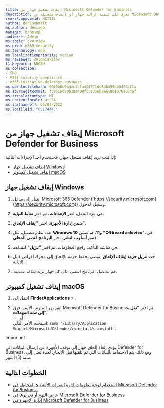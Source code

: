 ```yaml
---
title: إيقاف تشغيل جهاز من Microsoft Defender for Business
description: تعرف على كيفية إزالة جهاز أو إيقاف تشغيله من Microsoft Defender for Business.
search.appverid: MET150
author: denisebmsft
ms.author: deniseb
manager: dansimp
audience: Admin
ms.topic: overview
ms.prod: m365-security
ms.technology: mdb
ms.localizationpriority: medium
ms.reviewer: shlomiakirav
f1.keywords: NOCSH
ms.collection:
- SMB
- M365-security-compliance
- m365-initiative-defender-business
ms.openlocfilehash: 00b9b8b9a4ac1cfad07741de84bd99db5403ef1a
ms.sourcegitcommit: f30616b90b382409f53a056b7a6c8be078e6866f
ms.translationtype: MT
ms.contentlocale: ar-SA
ms.lasthandoff: 05/03/2022
ms.locfileid: "65174447"
---
```

# <a name="offboard-a-device-from-microsoft-defender-for-business"></a>إيقاف تشغيل جهاز من Microsoft Defender for Business

إذا كنت تريد إيقاف تشغيل جهاز، فاستخدم أحد الإجراءات التالية:

- [إيقاف تشغيل جهاز Windows](#offboard-a-windows-device)
- [إيقاف تشغيل كمبيوتر macOS](#offboard-a-macos-computer)

## <a name="offboard-a-windows-device"></a>إيقاف تشغيل جهاز Windows

1. انتقل إلى مدخل Microsoft 365 Defender ([https://security.microsoft.com](https://security.microsoft.com)) وسجل الدخول.

2. في جزء التنقل، اختر **الإعدادات**، ثم اختر **نقاط النهاية**.

3. ضمن **إدارة الأجهزة**، اختر **"إيقاف الإلحاق**".

4. حدد نظام تشغيل، مثل **Windows 10 و11**، ثم ضمن **"Offboard a device**"، في قسم **أسلوب النشر**، اختر **البرنامج النصي المحلي**. 

5. في شاشة التأكيد، راجع المعلومات، ثم اختر **"تنزيل"** للمتابعة.

6. حدد **تنزيل حزمة إيقاف الإلحاق**. نوصي بحفظ حزمة الإلحاق إلى محرك أقراص قابل للإزالة.

7. قم بتشغيل البرنامج النصي على كل جهاز تريد إيقاف تشغيله.

## <a name="offboard-a-macos-computer"></a>إيقاف تشغيل كمبيوتر macOS

1. انتقل إلى **FinderApplications** > . 

2. انقر بزر الماوس الأيمن فوق Microsoft Defender for Business، ثم اختر **"نقل إلى سلة المهملات**". <br/>--- أو --- <br/> استخدم الأمر التالي: `sudo '/Library/Application Support/Microsoft/Defender/uninstall/uninstall'`.

> [!IMPORTANT]
> يؤدي إلغاء إلحاق جهاز إلى توقف الأجهزة عن إرسال البيانات إلى Defender for Business. ومع ذلك، يتم الاحتفاظ بالبيانات التي تم تلقيها قبل الإلحاق لمدة تصل إلى ستة (6) أشهر.

## <a name="next-steps"></a>الخطوات التالية

- [استخدام لوحة معلومات إدارة الثغرات الأمنية & المخاطر في Microsoft Defender for Business](mdb-view-tvm-dashboard.md)
- [عرض النهج أو تحريرها في Microsoft Defender for Business](mdb-view-edit-create-policies.md)
- [إدارة الأجهزة في Microsoft Defender for Business](mdb-manage-devices.md)